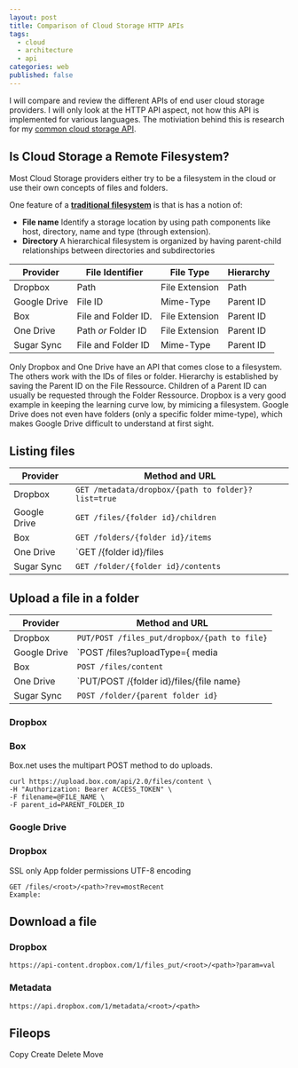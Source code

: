 ```yaml
---
layout: post
title: Comparison of Cloud Storage HTTP APIs
tags: 
  - cloud
  - architecture
  - api
categories: web
published: false
---
```


I will compare and review the different APIs of end user cloud storage providers. I will only look at the HTTP API aspect, not how this API is implemented for various languages.
The motiviation behind this is research for my [common cloud storage API](http://lukasmartinelli.ch/idea/2014/07/03/future-of-cuckoodrive.html).

## Is Cloud Storage a Remote Filesystem?
Most Cloud Storage providers either try to be a filesystem in the cloud or
use their own concepts of files and folders.

One feature of a [**traditional filesystem**](http://en.wikipedia.org/wiki/File_system#Aspects_of_file_systems) is that is has a notion of:

- **File name** Identify a storage location by using path components like host, directory, name and type (through extension).
- **Directory** A hierarchical filesystem is organized by having parent-child relationships between directories and subdirectories

Provider     | File Identifier     | File Type      | Hierarchy         
-------------|---------------------|----------------|-------------------
Dropbox      | Path                | File Extension | Path              
Google Drive | File ID             | Mime-Type      | Parent ID         
Box          | File and Folder ID. | File Extension | Parent ID         
One Drive    | Path *or* Folder ID | File Extension | Parent ID         
Sugar Sync   | File and Folder ID  | Mime-Type      | Parent ID

Only Dropbox and One Drive have an API that comes close to a filesystem. The others work with the IDs of files or folder. Hierarchy is established by saving the Parent ID on the File Ressource. Children of a Parent ID can usually be requested through the Folder Ressource.
Dropbox is a very good example in keeping the learning curve low, by mimicing a filesystem.
Google Drive does not even have folders (only a specific folder mime-type), which makes Google Drive difficult to understand at first sight.

## Listing files

| Provider     | Method and URL 
|--------------|----------------------------------------------------
| Dropbox      | `GET /metadata/dropbox/{path to folder}?list=true`
| Google Drive | `GET /files/{folder id}/children`
| Box          | `GET /folders/{folder id}/items`
| One Drive    | `GET /{folder id}/files
| Sugar Sync   | `GET /folder/{folder id}/contents`

## Upload a file in a folder

| Provider     | Method and URL 
|--------------|----------------------------------------------------
| Dropbox      | `PUT/POST /files_put/dropbox/{path to file}`
| Google Drive | `POST /files?uploadType={ media | multipart | resumable }`
| Box          | `POST /files/content`
| One Drive    | `PUT/POST /{folder id}/files/{file name}
| Sugar Sync   | `POST /folder/{parent folder id}`


### Dropbox



### Box
Box.net uses the multipart POST method to do uploads.

```
curl https://upload.box.com/api/2.0/files/content \
-H "Authorization: Bearer ACCESS_TOKEN" \
-F filename=@FILE_NAME \
-F parent_id=PARENT_FOLDER_ID
```

### Google Drive



### Dropbox


SSL only
App folder permissions
UTF-8 encoding

```
GET /files/<root>/<path>?rev=mostRecent
Example:

```

## Download a file

### Dropbox
```
https://api-content.dropbox.com/1/files_put/<root>/<path>?param=val

```

### Metadata
```
https://api.dropbox.com/1/metadata/<root>/<path>
```

## Fileops
Copy
Create
Delete
Move